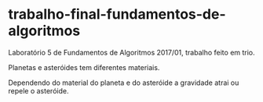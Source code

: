 # trabalho-final-fundamentos-de-algoritmos
Laboratório 5 de Fundamentos de Algoritmos 2017/01, trabalho feito em trio.

Planetas e asteróides tem diferentes materiais.

Dependendo do material do planeta e do asteróide a gravidade atrai ou repele o asteróide.
